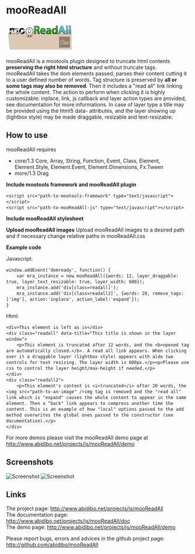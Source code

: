 mooReadAll
===========

![Screenshot](http://github.com/abidibo/mooReadAll/blob/master/logo.jpg)

mooReadAll is a mootools plugin designed to truncate html contents **preserving the right html structure** and without truncate tags.   
mooReadAll takes the dom elements passed, parses their content cutting it to a user defined number of words. Tag structure is preserved by **all or some tags may also be removed**. Then it includes a "read all" link linking the whole content. The action to perform when clicking it is highly customizable: inplace, link, js callback and layer action types are provided, see documentation for more informations. In case of layer type a title may be provided using the html5 data- attributes, and the layer showing up (lightbox style) may be made draggable, resizable and text-resizable.

How to use
----------

mooReadAll requires 
- core/1.3 Core, Array, String, Function, Event, Class, Element, Element.Style, Element.Event, Element.Dimensions, Fx.Tween 
- more/1.3 Drag

**Include mootools framework and mooReadAll plugin**

	<script src="path-to-mootools-framework" type="text/javascript"></script>
	<script src="path-to-mooReadAll-js" type="text/javascript"></script>

**Include mooReadAll stylesheet**
	<link href="path-to-mooReadAll-css" type="text/css" rel="stylesheet" />

**Upload mooReadAll images**
Upload mooReadAll images to a desired path and if necessary change relative paths in mooReadAll.css

**Example code**

Javascript:

	window.addEvent('domready', function() {
		var mra_instance = new mooReadAll({words: 12, layer_draggable: true, layer_text_resizable: true, layer_width: 600});
		mra_instance.add('div[class=readall]');
		mra_instance.add('div[class=readall2]', {words: 20, remove_tags: ['img'], action:'inplace', action_label:'expand'});
	}

Html:

	<div>This element is left as is</div>
	<div class="readall" data-title="This title is shown in the layer window">
		<p>This element is truncated after 12 words, and the <b>opened tag are automatically closed.</b>. A read all link appears. When clicking over it a draggable layer (lightbox style) appears with aldo two controls for text resizing. The layer width is 600px.</p><p>Please use css to control the layer height/max-height if needed.</p>
	</div>
	<div class="readall2">
		<p>This element's content is <i>truncated</i> after 20 words, the <img src="path-to-an-image" />img tag is removed and the "read all" link which is "expand" causes the whole content to appear in the same element. Then a "back" link appears to compress another time the content. This is an example of how "local" options passed to the add method overwrites the global ones passed to the constructor (see documentation).</p>
	</div>

For more demos please visit the mooReadAll demo page at http://www.abidibo.net/projects/js/mooReadAll/demo

Screenshots
-----------

![Screenshot](http://github.com/abidibo/mooReadAll/blob/master/Docs/mra_screenshot1.jpg)
![Screenshot](http://github.com/abidibo/mooReadAll/blob/master/Docs/mra_screenshot2.jpg)

Links
-----------------

The project page: http://www.abidibo.net/projects/js/mooReadAll  
The documentation page: http://www.abidibo.net/projects/js/mooReadAll/doc   
The demo page: http://www.abidibo.net/projects/js/mooReadAll/demo

Please report bugs, errors and advices in the github project page: http://github.com/abidibo/mooReadAll
